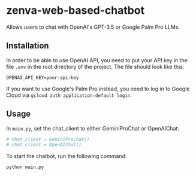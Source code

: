 # zenva-web-based-chatbot
Allows users to chat with OpenAI's GPT-3.5 or Google Palm Pro LLMs.

## Installation
In order to be able to use OpenAI API, you need to put your API key in the file `.env` in the root directory of the project. The file should look like this:
```
OPENAI_API_KEY=your-api-key
```

If you want to use Google's Palm Pro instead, you need to log in to Google Cloud via `gcloud auth application-default login`.


## Usage

In `main.py`, set the chat_client to either GeminiProChat or OpenAIChat:
```python
# chat_client = GeminiProChat()
# chat_client = OpenAIChat()

```

To start the chatbot, run the following command:
```
python main.py
```

